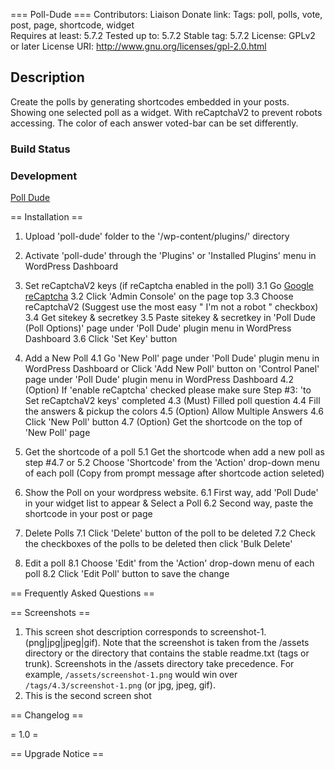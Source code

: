 === Poll-Dude ===
Contributors: Liaison
Donate link: 
Tags: poll, polls, vote, post, page, shortcode, widget  
Requires at least: 5.7.2
Tested up to: 5.7.2
Stable tag: 5.7.2
License: GPLv2 or later
License URI: http://www.gnu.org/licenses/gpl-2.0.html

## Description
Create the polls by generating shortcodes embedded in your posts. 
Showing one selected poll as a widget.
With reCaptchaV2 to prevent robots accessing. 
The color of each answer voted-bar can be set differently.

### Build Status


### Development
[Poll Dude](https://github.com/liaisontw/poll-dude)


== Installation ==

1. Upload 'poll-dude' folder to the '/wp-content/plugins/' directory
2. Activate 'poll-dude' through the 'Plugins' or 'Installed Plugins' menu in WordPress Dashboard
3. Set reCaptchaV2 keys (if reCaptcha enabled in the poll)
    3.1 Go [Google reCaptcha](https://www.google.com/recaptcha/about/)
    3.2 Click 'Admin Console' on the page top
    3.3 Choose reCaptchaV2 (Suggest use the most easy " I'm not a robot " checkbox)
    3.4 Get sitekey & secretkey
    3.5 Paste sitekey & secretkey in 'Poll Dude (Poll Options)' page under 'Poll Dude' plugin menu in WordPress Dashboard
    3.6 Click 'Set Key' button

4. Add a New Poll
    4.1 Go 'New Poll' page under 'Poll Dude' plugin menu in WordPress Dashboard
        or Click 'Add New Poll' button on 'Control Panel' page under 'Poll Dude' plugin menu in WordPress Dashboard
    4.2 (Option) If 'enable reCaptcha' checked please make sure Step #3: 'to Set reCaptchaV2 keys' completed
    4.3 (Must) Filled poll question
    4.4 Fill the answers & pickup the colors
    4.5 (Option) Allow Multiple Answers
    4.6 Click 'New Poll' button
    4.7 (Option) Get the shortcode on the top of 'New Poll' page

5. Get the shortcode of a poll
    5.1 Get the shortcode when add a new poll as step #4.7 or
    5.2 Choose 'Shortcode' from the 'Action' drop-down menu of each poll
        (Copy from prompt message after shortcode action seleted)

6. Show the Poll on your wordpress website. 
    6.1 First way, add 'Poll Dude' in your widget list to appear & Select a Poll
    6.2 Second way, paste the shortcode in your post or page

7. Delete Polls
    7.1 Click 'Delete' button of the poll to be deleted
    7.2 Check the checkboxes of the polls to be deleted then click 'Bulk Delete'

8. Edit a poll
    8.1 Choose 'Edit' from the 'Action' drop-down menu of each poll
    8.2 Click 'Edit Poll' button to save the change


== Frequently Asked Questions ==



== Screenshots ==

1. This screen shot description corresponds to screenshot-1.(png|jpg|jpeg|gif). Note that the screenshot is taken from
the /assets directory or the directory that contains the stable readme.txt (tags or trunk). Screenshots in the /assets
directory take precedence. For example, `/assets/screenshot-1.png` would win over `/tags/4.3/screenshot-1.png`
(or jpg, jpeg, gif).
2. This is the second screen shot

== Changelog ==

= 1.0 =


== Upgrade Notice ==

